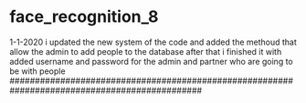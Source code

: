 # face_recognition_8
 1-1-2020 
 i updated the new system of the code and added the methoud that allow the admin to add people to the database after that i finished it with added username and password for the admin and partner who are going to be with people 
 ##############################################################################################
 
